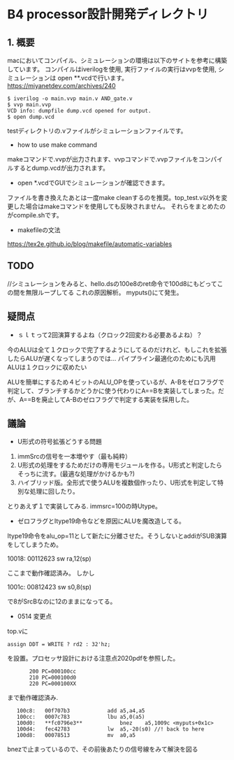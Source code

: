 # B4 processor設計開発ディレクトリ

## 1. 概要
macにおいてコンパイル、シミュレーションの環境は以下のサイトを参考に構築しています。
コンパイルはiverilogを使用, 実行ファイルの実行はvvpを使用, シミュレーションは open **.vcdで行います。
https://miyanetdev.com/archives/240

```shell
$ iverilog -o main.vvp main.v AND_gate.v
$ vvp main.vvp
VCD info: dumpfile dump.vcd opened for output.
$ open dump.vcd
```

testディレクトリの.vファイルがシミュレーションファイルです。
 
- how to use make command 

makeコマンドで.vvpが出力されます、vvpコマンドで.vvpファイルをコンパイルするとdump.vcdが出力されます。

- open *.vcdでGUIでシミュレーションが確認できます。

ファイルを書き換えたあとは一度make cleanするのを推奨。top_test.v以外を変更した場合はmakeコマンドを使用しても反映されません。
それらをまとめたのがcompile.shです。

- makefileの文法

https://tex2e.github.io/blog/makefile/automatic-variables


## TODO

//シミュレーションをみると、hello.dsの100e8のret命令で100d8にもどってこの間を無限ループしてる
これの原因解析。
myputs()にて発生。

## 疑問点


- ｓｌｔって2回演算するよね（クロック2回変わる必要あるよね）？

今のALUは全て１クロックで完了するようにしてるのだけれど、もしこれを拡張したらALUが遅くなってしまうのでは…
パイプライン最適化のためにも汎用ALUは１クロックに収めたい

ALUを簡単にするため４ビットのALU_OPを使っているが、A-Bをゼロフラグで判定して、ブランチするかどうかに使う代わりにA==Bを実装してしまった。だが、A==Bを廃止してA-Bのゼロフラグで判定する実装を採用した。



## 議論

- U形式の符号拡張どうする問題

1. immSrcの信号を一本増やす（最も純粋）
2. U形式の処理をするためだけの専用モジュールを作る。U形式と判定したらそっちに流す。(最適な処理がかけるかも?)
3. ハイブリッド版。全形式で使うALUを複数個作ったり、U形式を判定して特別な処理に回したり。

とりあえず１で実装してみる. immsrc=100の時Utype。

- ゼロフラグとItype19命令などを原因にALUを魔改造してる。

Itype19命令をalu_op=11として新たに分離させた。そうしないとaddiがSUB演算をしてしまうため。

   10018:	00112623          	sw	ra,12(sp)

ここまで動作確認済み。
しかし
   
   1001c:	00812423          	sw	s0,8(sp)
   
   で8がSrcBなのに12のままになってる。

- 0514 変更点

top.vに

    assign DDT = WRITE ? rd2 : 32'hz; 

を設置。プロセッサ設計における注意点2020pdfを参照した。

```
       200 PC=000100cc
       210 PC=000100d0
       220 PC=000100XX
```

まで動作確認済み.

```
   100c8:	00f707b3          	add	a5,a4,a5
   100cc:	0007c783          	lbu	a5,0(a5)
   100d0:	**fc0796e3**          	bnez	a5,1009c <myputs+0x1c>
   100d4:	fec42783          	lw	a5,-20(s0) //! back to here
   100d8:	00078513          	mv	a0,a5
```
bnezで止まっているので、その前後あたりの信号線をみて解決を図る
